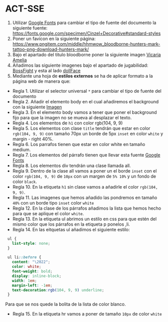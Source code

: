 # ACT-SSE
1. Utilizar [Google Fonts](https://fonts.google.com/) para cambiar el tipo de fuente del documento la siguiente fuente: https://fonts.google.com/specimen/Cinzel+Decorative#standard-styles
2. Poner un favicon en la siguiente página: https://www.pngitem.com/middle/hhmwow_bloodborne-hunters-mark-tattoo-png-download-hunters-mark/
3. Bajo el apartado del titulo bloodborne poner la siguiente imagen [Vicaria Amelia](https://media.vandal.net/i/1280x720/3-2018/201832201439_1.jpg.webp)
4. Añadimos las siguiente imagenes bajo el apartado de jugabilidad: [BossFight](https://www.google.com/url?sa=i&url=https%3A%2F%2Fwww.businessinsider.com%2Fbloodborne-review-photos-bosses-weapons-2016-8&psig=AOvVaw0W98WXzDy6qFVU5a6HdQSX&ust=1636547028048000&source=images&cd=vfe&ved=0CAsQjRxqFwoTCOCGwfaii_QCFQAAAAAdAAAAABAD) y esta al lado [dollFace](https://external-preview.redd.it/PBeCrULhl3u5rqqPo5T9F7Q_iAh9gd6zwcw5BvmHenE.jpg?width=640&crop=smart&auto=webp&s=bba9c7b801bd83829ee09235dedaa61b59e6f22f)
5. Mediante una hoja de **estilos externos** se ha de aplicar formato a la página web de manera que:
 * Regla 1. Utilizar el selector universal `*` para cambiar el tipo de fuente del documento
 * Regla 2. Añadir el elemento body en el cual añadiremos el background con la siguiente [Imagen](https://www.wallpaperflare.com/anime-anime-grasoso-bloodborne-video-game-art-fantasy-city-wallpaper-cwerh/download/2160x1440)
 * Regla 3. En el elemento body vamos a tener que poner el background fijo para que la imagen no se mueva al desplazar el texto.
 * Regla 4. Los elementos de `h1` con color rgb(104, 9, 9)
 * Regla 5. Los elementos con clase `title` tendrán que estar en color `rgb(104, 9, 9)` con tamaño 70px un borde de 5px `inset` en color `white` y margin - right 40%.
 * Regla 6. Los parrafos tienen que estar en color white en tamaño medium.
 * Regla 7. Los elementos del párrafo tienen que llevar esta fuente [Google Fonts](https://fonts.google.com/specimen/MedievalSharp?query=medieval)
 * Regla 8. Los elementos div tendrán una clase llamada all.
 * Regla 9. Dentro de la clase all vamos a poner un el borde `inset` con el color `rgb(104, 9, 9)` de `10px` con un margen de `5% 10%` y un fondo de color `black`.
 * Regla 10. En la etiqueta `h1` sin clase vamos a añadirle el color `rgb(104, 9, 9)`.
 * Regla 11. Las imagenes que hemos añadido las pondremos en tamaño `40%` con un borde tipo `inset` color `white`
 * Regla 12. En la clase de los párrafos añadimos la lista que hemos hecho para que se aplique el color `white`.
 * Regla 13. En la etiqueta ul abrimos un estilo en css para que estén del mismo color que los párrafos en la etiqueta p ponelos ,li.
 * Regla 14. En las eitquetas ul añadimos el siguiente estilo:
 ```css
  ul {
    list-style: none;
  }
  
  ul li::before {
    content: "\2022";  
    color: white; 
    font-weight: bold; 
    display: inline-block; 
    width: 1em; 
    margin-left: -1em; 
    text-decoration:rgb(104, 9, 9) underline;
  }
  ```
  Para que se nos quede la bolita de la lista de color blanco.
 * Regla 15. En la etiqueta hr vamos a poner de tamaño `10px` de color `white`






